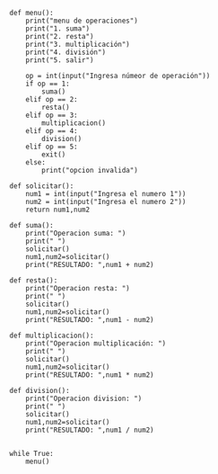     def menu():
        print("menu de operaciones")
        print("1. suma")
        print("2. resta")
        print("3. multiplicación")
        print("4. división")
        print("5. salir")
    
        op = int(input("Ingresa númeor de operación"))
        if op == 1:
            suma()
        elif op == 2:
            resta()
        elif op == 3:
            multiplicacion()
        elif op == 4:
            division()
        elif op == 5:
            exit()
        else:
            print("opcion invalida")
    
    def solicitar():
        num1 = int(input("Ingresa el numero 1"))
        num2 = int(input("Ingresa el numero 2"))
        return num1,num2
    
    def suma():
        print("Operacion suma: ")
        print(" ")
        solicitar()
        num1,num2=solicitar()
        print("RESULTADO: ",num1 + num2)
    
    def resta():
        print("Operacion resta: ")
        print(" ")
        solicitar()
        num1,num2=solicitar()
        print("RESULTADO: ",num1 - num2)
    
    def multiplicacion():
        print("Operacion multiplicación: ")
        print(" ")
        solicitar()
        num1,num2=solicitar()
        print("RESULTADO: ",num1 * num2)
    
    def division():
        print("Operacion division: ")
        print(" ")
        solicitar()
        num1,num2=solicitar()
        print("RESULTADO: ",num1 / num2)
    
    
    while True:
        menu()
